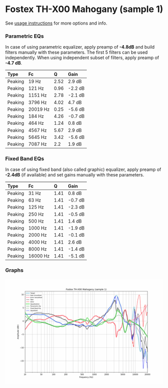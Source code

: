 # Fostex TH-X00 Mahogany (sample 1)
See [usage instructions](https://github.com/jaakkopasanen/AutoEq#usage) for more options and info.

### Parametric EQs
In case of using parametric equalizer, apply preamp of **-4.8dB** and build filters manually
with these parameters. The first 5 filters can be used independently.
When using independent subset of filters, apply preamp of **-4.7 dB**.

| Type    | Fc       |    Q | Gain    |
|:--------|:---------|:-----|:--------|
| Peaking | 19 Hz    | 2.52 | 2.9 dB  |
| Peaking | 121 Hz   | 0.96 | -2.2 dB |
| Peaking | 1151 Hz  | 2.78 | -2.1 dB |
| Peaking | 3796 Hz  | 4.02 | 4.7 dB  |
| Peaking | 20019 Hz | 0.25 | -5.6 dB |
| Peaking | 184 Hz   | 4.26 | -0.7 dB |
| Peaking | 464 Hz   | 1.24 | 0.8 dB  |
| Peaking | 4567 Hz  | 5.67 | 2.9 dB  |
| Peaking | 5645 Hz  | 3.42 | -5.6 dB |
| Peaking | 7087 Hz  | 2.2  | 1.9 dB  |

### Fixed Band EQs
In case of using fixed band (also called graphic) equalizer, apply preamp of **-2.4dB**
(if available) and set gains manually with these parameters.

| Type    | Fc       |    Q | Gain    |
|:--------|:---------|:-----|:--------|
| Peaking | 31 Hz    | 1.41 | 0.8 dB  |
| Peaking | 63 Hz    | 1.41 | -0.7 dB |
| Peaking | 125 Hz   | 1.41 | -2.3 dB |
| Peaking | 250 Hz   | 1.41 | -0.5 dB |
| Peaking | 500 Hz   | 1.41 | 1.4 dB  |
| Peaking | 1000 Hz  | 1.41 | -1.9 dB |
| Peaking | 2000 Hz  | 1.41 | -0.1 dB |
| Peaking | 4000 Hz  | 1.41 | 2.6 dB  |
| Peaking | 8000 Hz  | 1.41 | -1.4 dB |
| Peaking | 16000 Hz | 1.41 | -5.1 dB |

### Graphs
![](./Fostex%20TH-X00%20Mahogany%20(sample%201).png)